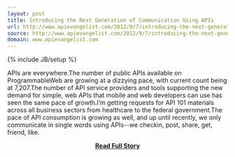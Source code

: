 ```yaml
---
layout: post
title: Introducing the Next Generation of Communication Using APIs
url: http://www.apievangelist.com/2012/9/7/introducing-the-next-generation-of-communication-using-apis/
source: http://www.apievangelist.com/2012/9/7/introducing-the-next-generation-of-communication-using-apis/
domain: www.apievangelist.com
---
```

{% include JB/setup %}<p>APIs are everywhere.The number of public APIs available on ProgrammableWeb are growing at a dizzying pace, with current count being at 7,207.The number of API service providers and tools supporting the new demand for simple, web APIs that mobile and web developers can use has seen the same pace of growth.I&rsquo;m getting requests for API 101 materials across all business sectors from healthcare to the federal government.The pace of API consumption is growing as well, and up until recently, we only communicate in single words using APIs--we checkin, post, share, get, friend, like.</p>
<center><p><a href="http://www.apievangelist.com/2012/9/7/introducing-the-next-generation-of-communication-using-apis/" style='padding:25px; font-sze:18px; font-weight: bold;'>Read Full Story</a></p></center>
